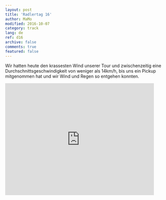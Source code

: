 ```yaml
---   
layout: post 
title: 'Radlertag 16'  
author: MaMo 
modified: 2016-10-07
category: track 
lang: de 
ref: d16
archive: false 
comments: true 
featured: false 
--- 
```


 Wir hatten heute den krassesten Wind unserer Tour und zwischenzeitig eine Durchschnittsgeschwindigkeit von weniger als 14km/h, bis uns ein Pickup mitgenommen hat und wir Wind und Regen so entgehen konnten.                                                                                                                                                                                                                                                                                                

<iframe width='480' height='360' src='http://track-kit.net/maps_s3/?v=embed&track=230351.gpx' frameborder='0' allowfullscreen></iframe>